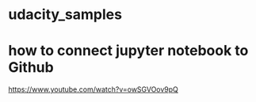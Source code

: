 # udacity_samples

# how to connect jupyter notebook to Github
https://www.youtube.com/watch?v=owSGVOov9pQ

